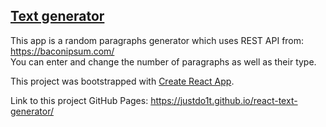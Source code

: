 ## [Text generator](https://justdo1t.github.io/react-text-generator/)

This app is a random paragraphs generator which uses REST API from: https://baconipsum.com/ <br />
You can enter and change the number of paragraphs as well as their type.

This project was bootstrapped with [Create React App](https://github.com/facebookincubator/create-react-app).

Link to this project GitHub Pages: https://justdo1t.github.io/react-text-generator/